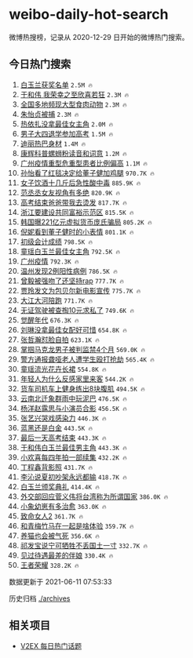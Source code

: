 # weibo-daily-hot-search

微博热搜榜，记录从 2020-12-29 日开始的微博热门搜索。

## 今日热门搜索

<!-- BEGIN -->

1. [白玉兰获奖名单](https://s.weibo.com/weibo?q=%23%E7%99%BD%E7%8E%89%E5%85%B0%E8%8E%B7%E5%A5%96%E5%90%8D%E5%8D%95%23&Refer=top) `2.5M 🔥`
1. [于和伟 我荣幸之至欣喜若狂](https://s.weibo.com/weibo?q=%23%E4%BA%8E%E5%92%8C%E4%BC%9F%20%E6%88%91%E8%8D%A3%E5%B9%B8%E4%B9%8B%E8%87%B3%E6%AC%A3%E5%96%9C%E8%8B%A5%E7%8B%82%23&Refer=top) `2.3M 🔥`
1. [全国多地频现大型食肉动物](https://s.weibo.com/weibo?q=%23%E5%85%A8%E5%9B%BD%E5%A4%9A%E5%9C%B0%E9%A2%91%E7%8E%B0%E5%A4%A7%E5%9E%8B%E9%A3%9F%E8%82%89%E5%8A%A8%E7%89%A9%23&Refer=top) `2.3M 🔥`
1. [朱怡贞被捕](https://s.weibo.com/weibo?q=%23%E6%9C%B1%E6%80%A1%E8%B4%9E%E8%A2%AB%E6%8D%95%23&Refer=top) `2.3M 🔥`
1. [热依扎没拿最佳女主角](https://s.weibo.com/weibo?q=%23%E7%83%AD%E4%BE%9D%E6%89%8E%E6%B2%A1%E6%8B%BF%E6%9C%80%E4%BD%B3%E5%A5%B3%E4%B8%BB%E8%A7%92%23&Refer=top) `2.0M 🔥`
1. [男子大四退学参加高考](https://s.weibo.com/weibo?q=%23%E7%94%B7%E5%AD%90%E5%A4%A7%E5%9B%9B%E9%80%80%E5%AD%A6%E5%8F%82%E5%8A%A0%E9%AB%98%E8%80%83%23&Refer=top) `1.5M 🔥`
1. [迪丽热巴身材](https://s.weibo.com/weibo?q=%23%E8%BF%AA%E4%B8%BD%E7%83%AD%E5%B7%B4%E8%BA%AB%E6%9D%90%23&Refer=top) `1.4M 🔥`
1. [康辉科普螺蛳粉读音和词意](https://s.weibo.com/weibo?q=%23%E5%BA%B7%E8%BE%89%E7%A7%91%E6%99%AE%E8%9E%BA%E8%9B%B3%E7%B2%89%E8%AF%BB%E9%9F%B3%E5%92%8C%E8%AF%8D%E6%84%8F%23&Refer=top) `1.2M 🔥`
1. [广州疫情重型危重型患者比例偏高](https://s.weibo.com/weibo?q=%23%E5%B9%BF%E5%B7%9E%E7%96%AB%E6%83%85%E9%87%8D%E5%9E%8B%E5%8D%B1%E9%87%8D%E5%9E%8B%E6%82%A3%E8%80%85%E6%AF%94%E4%BE%8B%E5%81%8F%E9%AB%98%23&Refer=top) `1.1M 🔥`
1. [孙怡看了红毯决定给董子健加鸡腿](https://s.weibo.com/weibo?q=%E5%AD%99%E6%80%A1%E7%9C%8B%E4%BA%86%E7%BA%A2%E6%AF%AF%E5%86%B3%E5%AE%9A%E7%BB%99%E8%91%A3%E5%AD%90%E5%81%A5%E5%8A%A0%E9%B8%A1%E8%85%BF&Refer=top) `970.7K 🔥`
1. [女子饮酒十几斤后急性酸中毒](https://s.weibo.com/weibo?q=%23%E5%A5%B3%E5%AD%90%E9%A5%AE%E9%85%92%E5%8D%81%E5%87%A0%E6%96%A4%E5%90%8E%E6%80%A5%E6%80%A7%E9%85%B8%E4%B8%AD%E6%AF%92%23&Refer=top) `885.9K 🔥`
1. [范丞丞女友视角有多绝](https://s.weibo.com/weibo?q=%23%E8%8C%83%E4%B8%9E%E4%B8%9E%E5%A5%B3%E5%8F%8B%E8%A7%86%E8%A7%92%E6%9C%89%E5%A4%9A%E7%BB%9D%23&Refer=top) `820.9K 🔥`
1. [高考结束爸爸带我去烫发](https://s.weibo.com/weibo?q=%23%E9%AB%98%E8%80%83%E7%BB%93%E6%9D%9F%E7%88%B8%E7%88%B8%E5%B8%A6%E6%88%91%E5%8E%BB%E7%83%AB%E5%8F%91%23&Refer=top) `817.7K 🔥`
1. [浙江要建设共同富裕示范区](https://s.weibo.com/weibo?q=%23%E6%B5%99%E6%B1%9F%E8%A6%81%E5%BB%BA%E8%AE%BE%E5%85%B1%E5%90%8C%E5%AF%8C%E8%A3%95%E7%A4%BA%E8%8C%83%E5%8C%BA%23&Refer=top) `815.5K 🔥`
1. [韩国曝221亿元虚拟货币庞氏骗局](https://s.weibo.com/weibo?q=%23%E9%9F%A9%E5%9B%BD%E6%9B%9D221%E4%BA%BF%E5%85%83%E8%99%9A%E6%8B%9F%E8%B4%A7%E5%B8%81%E5%BA%9E%E6%B0%8F%E9%AA%97%E5%B1%80%23&Refer=top) `805.2K 🔥`
1. [倪妮看到董子健时的小表情](https://s.weibo.com/weibo?q=%23%E5%80%AA%E5%A6%AE%E7%9C%8B%E5%88%B0%E8%91%A3%E5%AD%90%E5%81%A5%E6%97%B6%E7%9A%84%E5%B0%8F%E8%A1%A8%E6%83%85%23&Refer=top) `801.1K 🔥`
1. [初级会计成绩](https://s.weibo.com/weibo?q=%E5%88%9D%E7%BA%A7%E4%BC%9A%E8%AE%A1%E6%88%90%E7%BB%A9&Refer=top) `798.5K 🔥`
1. [童瑶白玉兰最佳女主角](https://s.weibo.com/weibo?q=%23%E7%AB%A5%E7%91%B6%E7%99%BD%E7%8E%89%E5%85%B0%E6%9C%80%E4%BD%B3%E5%A5%B3%E4%B8%BB%E8%A7%92%23&Refer=top) `792.5K 🔥`
1. [广州疫情](https://s.weibo.com/weibo?q=%23%E5%B9%BF%E5%B7%9E%E7%96%AB%E6%83%85%23&Refer=top) `792.3K 🔥`
1. [温州发现2例阳性病例](https://s.weibo.com/weibo?q=%23%E6%B8%A9%E5%B7%9E%E5%8F%91%E7%8E%B02%E4%BE%8B%E9%98%B3%E6%80%A7%E7%97%85%E4%BE%8B%23&Refer=top) `786.5K 🔥`
1. [曾毅被强吻了还坚持rap](https://s.weibo.com/weibo?q=%23%E6%9B%BE%E6%AF%85%E8%A2%AB%E5%BC%BA%E5%90%BB%E4%BA%86%E8%BF%98%E5%9D%9A%E6%8C%81rap%23&Refer=top) `777.7K 🔥`
1. [贾玲发文为包贝尔新电影宣传](https://s.weibo.com/weibo?q=%23%E8%B4%BE%E7%8E%B2%E5%8F%91%E6%96%87%E4%B8%BA%E5%8C%85%E8%B4%9D%E5%B0%94%E6%96%B0%E7%94%B5%E5%BD%B1%E5%AE%A3%E4%BC%A0%23&Refer=top) `775.7K 🔥`
1. [大江大河陪跑](https://s.weibo.com/weibo?q=%E5%A4%A7%E6%B1%9F%E5%A4%A7%E6%B2%B3%E9%99%AA%E8%B7%91&Refer=top) `771.7K 🔥`
1. [无证驾驶被查掏10元求私了](https://s.weibo.com/weibo?q=%23%E6%97%A0%E8%AF%81%E9%A9%BE%E9%A9%B6%E8%A2%AB%E6%9F%A5%E6%8E%8F10%E5%85%83%E6%B1%82%E7%A7%81%E4%BA%86%23&Refer=top) `749.6K 🔥`
1. [觉醒年代](https://s.weibo.com/weibo?q=%E8%A7%89%E9%86%92%E5%B9%B4%E4%BB%A3&Refer=top) `676.3K 🔥`
1. [刘琳没拿最佳女配好可惜](https://s.weibo.com/weibo?q=%23%E5%88%98%E7%90%B3%E6%B2%A1%E6%8B%BF%E6%9C%80%E4%BD%B3%E5%A5%B3%E9%85%8D%E5%A5%BD%E5%8F%AF%E6%83%9C%23&Refer=top) `654.8K 🔥`
1. [张哲瀚怼脸自拍](https://s.weibo.com/weibo?q=%23%E5%BC%A0%E5%93%B2%E7%80%9A%E6%80%BC%E8%84%B8%E8%87%AA%E6%8B%8D%23&Refer=top) `623.1K 🔥`
1. [掌掴马克龙男子被判监禁4个月](https://s.weibo.com/weibo?q=%23%E6%8E%8C%E6%8E%B4%E9%A9%AC%E5%85%8B%E9%BE%99%E7%94%B7%E5%AD%90%E8%A2%AB%E5%88%A4%E7%9B%91%E7%A6%814%E4%B8%AA%E6%9C%88%23&Refer=top) `569.0K 🔥`
1. [警方通报聋哑老人遭学生殴打抢劫](https://s.weibo.com/weibo?q=%23%E8%AD%A6%E6%96%B9%E9%80%9A%E6%8A%A5%E8%81%8B%E5%93%91%E8%80%81%E4%BA%BA%E9%81%AD%E5%AD%A6%E7%94%9F%E6%AE%B4%E6%89%93%E6%8A%A2%E5%8A%AB%23&Refer=top) `565.4K 🔥`
1. [童瑶流光花卉长裙](https://s.weibo.com/weibo?q=%23%E7%AB%A5%E7%91%B6%E6%B5%81%E5%85%89%E8%8A%B1%E5%8D%89%E9%95%BF%E8%A3%99%23&Refer=top) `554.8K 🔥`
1. [年轻人为什么反感家里来客](https://s.weibo.com/weibo?q=%23%E5%B9%B4%E8%BD%BB%E4%BA%BA%E4%B8%BA%E4%BB%80%E4%B9%88%E5%8F%8D%E6%84%9F%E5%AE%B6%E9%87%8C%E6%9D%A5%E5%AE%A2%23&Refer=top) `544.2K 🔥`
1. [货车司机车上健身练出8块腹肌](https://s.weibo.com/weibo?q=%23%E8%B4%A7%E8%BD%A6%E5%8F%B8%E6%9C%BA%E8%BD%A6%E4%B8%8A%E5%81%A5%E8%BA%AB%E7%BB%83%E5%87%BA8%E5%9D%97%E8%85%B9%E8%82%8C%23&Refer=top) `494.5K 🔥`
1. [云南北迁象群雨中玩泥巴](https://s.weibo.com/weibo?q=%23%E4%BA%91%E5%8D%97%E5%8C%97%E8%BF%81%E8%B1%A1%E7%BE%A4%E9%9B%A8%E4%B8%AD%E7%8E%A9%E6%B3%A5%E5%B7%B4%23&Refer=top) `476.5K 🔥`
1. [杨洋赵露思与小演员合影](https://s.weibo.com/weibo?q=%23%E6%9D%A8%E6%B4%8B%E8%B5%B5%E9%9C%B2%E6%80%9D%E4%B8%8E%E5%B0%8F%E6%BC%94%E5%91%98%E5%90%88%E5%BD%B1%23&Refer=top) `456.5K 🔥`
1. [张艺兴哭戏感染力](https://s.weibo.com/weibo?q=%23%E5%BC%A0%E8%89%BA%E5%85%B4%E5%93%AD%E6%88%8F%E6%84%9F%E6%9F%93%E5%8A%9B%23&Refer=top) `446.3K 🔥`
1. [蓝黑还是白金](https://s.weibo.com/weibo?q=%23%E8%93%9D%E9%BB%91%E8%BF%98%E6%98%AF%E7%99%BD%E9%87%91%23&Refer=top) `443.5K 🔥`
1. [最后一天高考结束](https://s.weibo.com/weibo?q=%23%E6%9C%80%E5%90%8E%E4%B8%80%E5%A4%A9%E9%AB%98%E8%80%83%E7%BB%93%E6%9D%9F%23&Refer=top) `443.3K 🔥`
1. [于和伟白玉兰最佳男主角](https://s.weibo.com/weibo?q=%23%E4%BA%8E%E5%92%8C%E4%BC%9F%E7%99%BD%E7%8E%89%E5%85%B0%E6%9C%80%E4%BD%B3%E7%94%B7%E4%B8%BB%E8%A7%92%23&Refer=top) `443.3K 🔥`
1. [小欢喜每四年拍一部续集](https://s.weibo.com/weibo?q=%23%E5%B0%8F%E6%AC%A2%E5%96%9C%E6%AF%8F%E5%9B%9B%E5%B9%B4%E6%8B%8D%E4%B8%80%E9%83%A8%E7%BB%AD%E9%9B%86%23&Refer=top) `432.2K 🔥`
1. [丁程鑫背影照](https://s.weibo.com/weibo?q=%23%E4%B8%81%E7%A8%8B%E9%91%AB%E8%83%8C%E5%BD%B1%E7%85%A7%23&Refer=top) `431.7K 🔥`
1. [李沁说夏初吵架永远都输](https://s.weibo.com/weibo?q=%23%E6%9D%8E%E6%B2%81%E8%AF%B4%E5%A4%8F%E5%88%9D%E5%90%B5%E6%9E%B6%E6%B0%B8%E8%BF%9C%E9%83%BD%E8%BE%93%23&Refer=top) `418.7K 🔥`
1. [白玉兰颁奖典礼](https://s.weibo.com/weibo?q=%E7%99%BD%E7%8E%89%E5%85%B0%E9%A2%81%E5%A5%96%E5%85%B8%E7%A4%BC&Refer=top) `414.4K 🔥`
1. [外交部回应菅义伟将台湾称为所谓国家](https://s.weibo.com/weibo?q=%23%E5%A4%96%E4%BA%A4%E9%83%A8%E5%9B%9E%E5%BA%94%E8%8F%85%E4%B9%89%E4%BC%9F%E5%B0%86%E5%8F%B0%E6%B9%BE%E7%A7%B0%E4%B8%BA%E6%89%80%E8%B0%93%E5%9B%BD%E5%AE%B6%23&Refer=top) `386.0K 🔥`
1. [小象幼崽有多治愈](https://s.weibo.com/weibo?q=%23%E5%B0%8F%E8%B1%A1%E5%B9%BC%E5%B4%BD%E6%9C%89%E5%A4%9A%E6%B2%BB%E6%84%88%23&Refer=top) `363.0K 🔥`
1. [致命女人2](https://s.weibo.com/weibo?q=%E8%87%B4%E5%91%BD%E5%A5%B3%E4%BA%BA2&Refer=top) `361.7K 🔥`
1. [和青梅竹马在一起是啥体验](https://s.weibo.com/weibo?q=%23%E5%92%8C%E9%9D%92%E6%A2%85%E7%AB%B9%E9%A9%AC%E5%9C%A8%E4%B8%80%E8%B5%B7%E6%98%AF%E5%95%A5%E4%BD%93%E9%AA%8C%23&Refer=top) `359.7K 🔥`
1. [养猫也会被气死](https://s.weibo.com/weibo?q=%23%E5%85%BB%E7%8C%AB%E4%B9%9F%E4%BC%9A%E8%A2%AB%E6%B0%94%E6%AD%BB%23&Refer=top) `356.6K 🔥`
1. [祁发宝说宁可牺牲不丢国土一寸](https://s.weibo.com/weibo?q=%23%E7%A5%81%E5%8F%91%E5%AE%9D%E8%AF%B4%E5%AE%81%E5%8F%AF%E7%89%BA%E7%89%B2%E4%B8%8D%E4%B8%A2%E5%9B%BD%E5%9C%9F%E4%B8%80%E5%AF%B8%23&Refer=top) `332.7K 🔥`
1. [见过待遇最差的伴娘](https://s.weibo.com/weibo?q=%23%E8%A7%81%E8%BF%87%E5%BE%85%E9%81%87%E6%9C%80%E5%B7%AE%E7%9A%84%E4%BC%B4%E5%A8%98%23&Refer=top) `330.4K 🔥`
1. [王者荣耀](https://s.weibo.com/weibo?q=%E7%8E%8B%E8%80%85%E8%8D%A3%E8%80%80&Refer=top) `328.2K 🔥`

数据更新于 2021-06-11 07:53:33

<!-- END -->

历史归档 [./archives](./archives)

## 相关项目

- [V2EX 每日热门话题](https://github.com/boojack/v2ex-daily-hot-topic)
